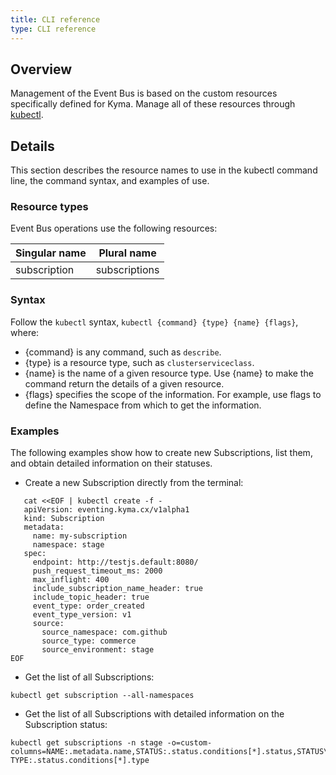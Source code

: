 ```yaml
---
title: CLI reference
type: CLI reference
---
```


## Overview

 Management of the Event Bus is based on the custom resources specifically defined for Kyma. Manage all of these resources through [kubectl](https://kubernetes.io/docs/reference/kubectl/overview/).

## Details

This section describes the resource names to use in the kubectl command line, the command syntax, and examples of use.

### Resource types

Event Bus operations use the following resources:

| Singular name  | Plural name  |
| -------------------- |-------------------|
| subscription      | subscriptions |

### Syntax

Follow the `kubectl` syntax, `kubectl {command} {type} {name} {flags}`, where:

* {command} is any command, such as `describe`.
* {type} is a resource type, such as `clusterserviceclass`.
* {name} is the name of a given resource type. Use {name} to make the command return the details of a given resource.
* {flags} specifies the scope of the information. For example, use flags to define the Namespace from which to get the information.

### Examples

The following examples show how to create new Subscriptions, list them, and obtain detailed information on their statuses.

* Create a new Subscription directly from the terminal:

```
   cat <<EOF | kubectl create -f -
   apiVersion: eventing.kyma.cx/v1alpha1
   kind: Subscription
   metadata:
     name: my-subscription
     namespace: stage
   spec:
     endpoint: http://testjs.default:8080/
     push_request_timeout_ms: 2000
     max_inflight: 400
     include_subscription_name_header: true
     include_topic_header: true
     event_type: order_created
     event_type_version: v1
     source:
       source_namespace: com.github
       source_type: commerce
       source_environment: stage
EOF
```

* Get the list of all Subscriptions:

```
kubectl get subscription --all-namespaces
```

* Get the list of all Subscriptions with detailed information on the Subscription status:

```
kubectl get subscriptions -n stage -o=custom-columns=NAME:.metadata.name,STATUS:.status.conditions[*].status,STATUS\ TYPE:.status.conditions[*].type
```
